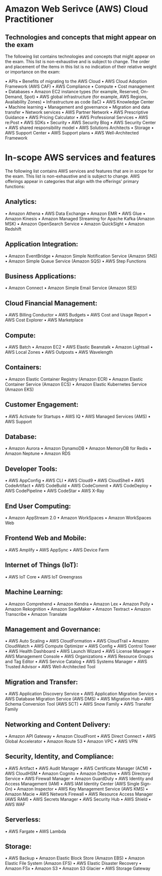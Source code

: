 # Amazon Web Serivce (AWS) Cloud Practitioner

## Technologies and concepts that might appear on the exam
The following list contains technologies and concepts that might appear on the exam. 
This list is non-exhaustive and is subject to change. The order and placement of the 
items in this list is no indication of their relative weight or importance on the exam:

• APIs
• Benefits of migrating to the AWS Cloud
• AWS Cloud Adoption Framework (AWS CAF)
• AWS Compliance
• Compute
• Cost management
• Databases
• Amazon EC2 instance types (for example, Reserved, On-Demand, Spot)
• AWS global infrastructure (for example, AWS Regions, Availability Zones)
• Infrastructure as code (IaC)
• AWS Knowledge Center
• Machine learning
• Management and governance
• Migration and data transfer
• Network services
• AWS Partner Network
• AWS Prescriptive Guidance
• AWS Pricing Calculator
• AWS Professional Services
• AWS re:Post
• AWS SDKs
• Security
• AWS Security Blog
• AWS Security Center
• AWS shared responsibility model
• AWS Solutions Architects
• Storage
• AWS Support Center
• AWS Support plans
• AWS Well-Architected Framework


# In-scope AWS services and features
The following list contains AWS services and features that are in scope for the exam. 
This list is non-exhaustive and is subject to change. AWS offerings appear in 
categories that align with the offerings' primary functions:

## Analytics:
• Amazon Athena
• AWS Data Exchange
• Amazon EMR
• AWS Glue
• Amazon Kinesis
• Amazon Managed Streaming for Apache Kafka (Amazon MSK)
• Amazon OpenSearch Service
• Amazon QuickSight
• Amazon Redshift

## Application Integration:
• Amazon EventBridge
• Amazon Simple Notification Service (Amazon SNS)
• Amazon Simple Queue Service (Amazon SQS)
• AWS Step Functions

## Business Applications:
• Amazon Connect
• Amazon Simple Email Service (Amazon SES)

## Cloud Financial Management:
• AWS Billing Conductor
• AWS Budgets
• AWS Cost and Usage Report
• AWS Cost Explorer
• AWS Marketplace

## Compute:
• AWS Batch
• Amazon EC2
• AWS Elastic Beanstalk
• Amazon Lightsail
• AWS Local Zones
• AWS Outposts
• AWS Wavelength

## Containers:
• Amazon Elastic Container Registry (Amazon ECR)
• Amazon Elastic Container Service (Amazon ECS)
• Amazon Elastic Kubernetes Service (Amazon EKS)

## Customer Engagement:
• AWS Activate for Startups
• AWS IQ
• AWS Managed Services (AMS)
• AWS Support

## Database:
• Amazon Aurora
• Amazon DynamoDB
• Amazon MemoryDB for Redis
• Amazon Neptune
• Amazon RDS

## Developer Tools:
• AWS AppConfig
• AWS CLI
• AWS Cloud9
• AWS CloudShell
• AWS CodeArtifact
• AWS CodeBuild
• AWS CodeCommit
• AWS CodeDeploy
• AWS CodePipeline
• AWS CodeStar
• AWS X-Ray

## End User Computing:
• Amazon AppStream 2.0
• Amazon WorkSpaces
• Amazon WorkSpaces Web

## Frontend Web and Mobile:
• AWS Amplify
• AWS AppSync
• AWS Device Farm

## Internet of Things (IoT):
• AWS IoT Core
• AWS IoT Greengrass

## Machine Learning:
• Amazon Comprehend
• Amazon Kendra
• Amazon Lex
• Amazon Polly
• Amazon Rekognition
• Amazon SageMaker
• Amazon Textract
• Amazon Transcribe
• Amazon Translate

## Management and Governance:
• AWS Auto Scaling
• AWS CloudFormation
• AWS CloudTrail
• Amazon CloudWatch
• AWS Compute Optimizer
• AWS Config
• AWS Control Tower
• AWS Health Dashboard
• AWS Launch Wizard
• AWS License Manager
• AWS Management Console
• AWS Organizations
• AWS Resource Groups and Tag Editor
• AWS Service Catalog
• AWS Systems Manager
• AWS Trusted Advisor
• AWS Well-Architected Tool

## Migration and Transfer:
• AWS Application Discovery Service
• AWS Application Migration Service
• AWS Database Migration Service (AWS DMS)
• AWS Migration Hub
• AWS Schema Conversion Tool (AWS SCT)
• AWS Snow Family
• AWS Transfer Family

## Networking and Content Delivery:
• Amazon API Gateway
• Amazon CloudFront
• AWS Direct Connect
• AWS Global Accelerator
• Amazon Route 53
• Amazon VPC
• AWS VPN

## Security, Identity, and Compliance:
• AWS Artifact
• AWS Audit Manager
• AWS Certificate Manager (ACM)
• AWS CloudHSM
• Amazon Cognito
• Amazon Detective
• AWS Directory Service
• AWS Firewall Manager
• Amazon GuardDuty
• AWS Identity and Access Management (IAM)
• AWS IAM Identity Center (AWS Single Sign-On)
• Amazon Inspector
• AWS Key Management Service (AWS KMS)
• Amazon Macie
• AWS Network Firewall
• AWS Resource Access Manager (AWS RAM)
• AWS Secrets Manager
• AWS Security Hub
• AWS Shield
• AWS WAF

## Serverless:
• AWS Fargate
• AWS Lambda

## Storage:
• AWS Backup
• Amazon Elastic Block Store (Amazon EBS)
• Amazon Elastic File System (Amazon EFS)
• AWS Elastic Disaster Recovery
• Amazon FSx
• Amazon S3
• Amazon S3 Glacier
• AWS Storage Gateway